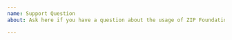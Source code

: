 ```yaml
---
name: Support Question
about: Ask here if you have a question about the usage of ZIP Foundation

---
```


<!-- 
Thanks for participating in the ZIP Foundation development process. 
If you have a question about ZIP Foundation usage, you can also post a question on StackOverflow. We regularly check the `zipfoundation` tag: https://stackoverflow.com/questions/tagged/zipfoundation  
-->
